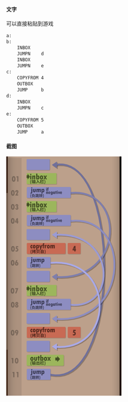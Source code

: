 #### 文字

可以直接粘贴到游戏

```
a:
b:
    INBOX   
    JUMPN    d
    INBOX   
    JUMPN    e
c:
    COPYFROM 4
    OUTBOX  
    JUMP     b
d:
    INBOX   
    JUMPN    c
e:
    COPYFROM 5
    OUTBOX  
    JUMP     a
```

#### 截图

![](1.png)